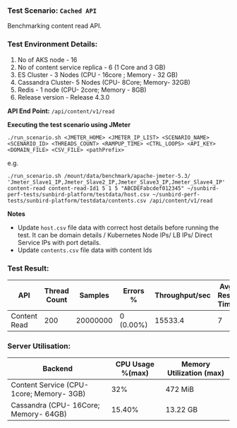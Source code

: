 ### Test Scenario: ```Cached API```

Benchmarking content read API.


### Test Environment Details:
1. No of AKS node - 16
2. No of content service replica - 6 (1 Core and 3 GB)
3. ES Cluster - 3 Nodes  (CPU - 16core ; Memory - 32 GB)
4. Cassandra Cluster- 5 Nodes (CPU- 8Core; Memory- 32GB)
5. Redis - 1 node  (CPU- 2core; Memory - 8GB)
6. Release version - Release 4.3.0


**API End Point:** 
`/api/content/v1/read`


**Executing the test scenario using JMeter**

```./run_scenario.sh <JMETER_HOME> <JMETER_IP_LIST> <SCENARIO_NAME> <SCENARIO_ID> <THREADS_COUNT> <RAMPUP_TIME> <CTRL_LOOPS> <API_KEY> <DOMAIN_FILE> <CSV_FILE> <pathPrefix>```

e.g.

```./run_scenario.sh /mount/data/benchmark/apache-jmeter-5.3/ 'Jmeter_Slave1_IP,Jmeter_Slave2_IP,Jmeter_Slave3_IP,Jmeter_Slave4_IP' content-read content-read-Id1 5 1 5 "ABCDEFabcdef012345" ~/sunbird-perf-tests/sunbird-platform/testdata/host.csv ~/sunbird-perf-tests/sunbird-platform/testdata/contents.csv /api/content/v1/read```


**Notes**
- Update `host.csv` file data with correct host details before running the test. It can be domain details / Kubernetes Node IPs/ LB IPs/ Direct Service IPs with port details.
- Update `contents.csv` file data with content Ids

### Test Result:

| API           | Thread Count  | Samples  | Errors %     | Throughput/sec |Avg Resp Time|95th pct| 99th pct |
| ------------- | ------------- | -------- | -------------| ---------------|-------------|--------|----------|
| Content Read  | 200           | 20000000  | 0 (0.00%) | 15533.4          |    7       |    3  |    7    |


### Server Utilisation:
| Backend          | CPU Usage %(max) | Memory Utilization (max) |
| ------------- | ------------- |------------- |
| Content Service (CPU- 1core; Memory- 3GB)  |32% |472 MiB 	|
| Cassandra (CPU- 16Core; Memory- 64GB)|15.40% | 13.22 GB|
